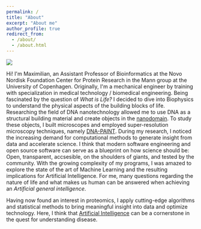 ```yaml
---
permalink: /
title: "About"
excerpt: "About me"
author_profile: true
redirect_from:
  - /about/
  - /about.html
---
```

<img src='/images/about.png'>  

Hi! I'm Maximilian, an Assistant Professor of Bioinformatics at the Novo Nordisk Foundation Center for Protein Research in the Mann group at the University of Copenhagen. Originally, I'm a mechanical engineer by training with specialization in medical technology / biomedical engineering. Being fascinated by the question of *What is Life?* I decided to dive into Biophysics to understand the physical aspects of the building blocks of life. Researching the field of DNA nanotechnology allowed me to use DNA as a structural building material and create objects in the [nanodomain](https://www.nature.com/articles/s41467-018-04031-z). To study these objects, I built microscopes and employed super-resolution microscopy techniques, namely [DNA-PAINT](https://www.nature.com/articles/nprot.2017.024). During my research, I noticed the increasing demand for computational methods to generate insight from data and accelerate science. I think that modern software engineering and open source software can serve as a blueprint on how science should be: Open, transparent, accsesible, on the shoulders of giants, and tested by the community.
With the growing complexity of my programs, I was amazed to explore the state of the art of Machine Learning and the resulting implications for Artificial Intelligence. For me, many questions regarding the nature of life and what makes us human can be answered when achieving an *Artificial general intelligence*.

Having now found an interest in proteomics, I apply cutting-edge algorithms and statistical methods to bring meaningful insight into data and optimize technology. Here, I think that [Artificial Intelligence](https://doi.org/10.1016/j.cels.2021.06.006) can be a cornerstone in the quest for understanding disease.


